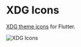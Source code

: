 # XDG Icons

[XDG theme icons](https://specifications.freedesktop.org/icon-theme-spec/icon-theme-spec-latest.html) for Flutter.

![XDG Icons](https://raw.githubusercontent.com/ubuntu-flutter-community/xdg_icons/main/images/xdg_icons.png "XDG Icons")
